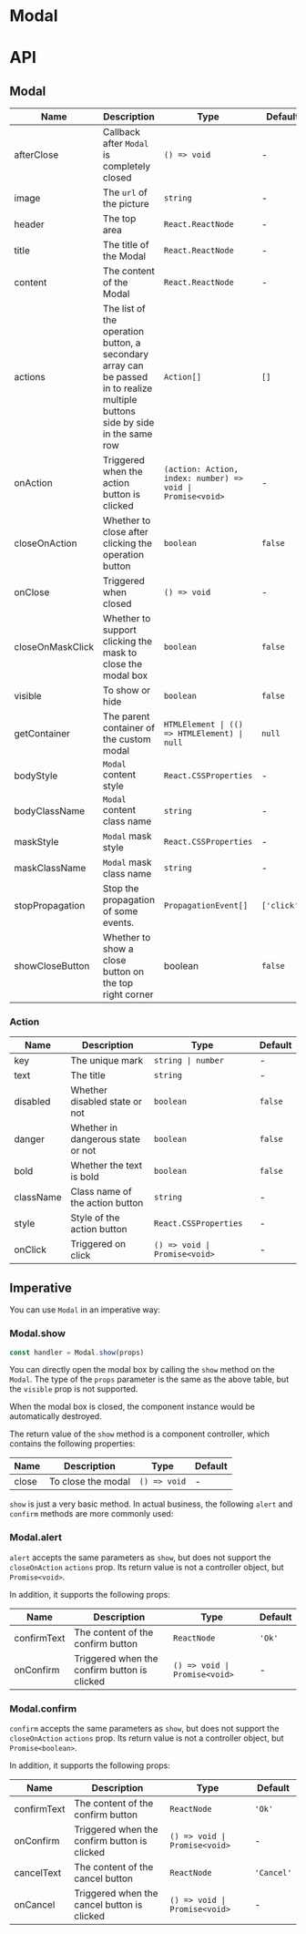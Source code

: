 # Modal

<code src="./demos/demo1.tsx"></code>

# API

## Modal

| Name             | Description                                                                                                                   | Type                                                       | Default     |
| ---------------- | ----------------------------------------------------------------------------------------------------------------------------- | ---------------------------------------------------------- | ----------- |
| afterClose       | Callback after `Modal` is completely closed                                                                                   | `() => void`                                               | -           |
| image            | The `url` of the picture                                                                                                      | `string`                                                   | -           |
| header           | The top area                                                                                                                  | `React.ReactNode`                                          | -           |
| title            | The title of the Modal                                                                                                        | `React.ReactNode`                                          | -           |
| content          | The content of the Modal                                                                                                      | `React.ReactNode`                                          | -           |
| actions          | The list of the operation button, a secondary array can be passed in to realize multiple buttons side by side in the same row | `Action[]`                                                 | `[]`        |
| onAction         | Triggered when the action button is clicked                                                                                   | `(action: Action, index: number) => void \| Promise<void>` | -           |
| closeOnAction    | Whether to close after clicking the operation button                                                                          | `boolean`                                                  | `false`     |
| onClose          | Triggered when closed                                                                                                         | `() => void`                                               | -           |
| closeOnMaskClick | Whether to support clicking the mask to close the modal box                                                                   | `boolean`                                                  | `false`     |
| visible          | To show or hide                                                                                                               | `boolean`                                                  | `false`     |
| getContainer     | The parent container of the custom modal                                                                                      | `HTMLElement \| (() => HTMLElement) \| null`               | `null`      |
| bodyStyle        | `Modal` content style                                                                                                         | `React.CSSProperties`                                      | -           |
| bodyClassName    | `Modal` content class name                                                                                                    | `string`                                                   | -           |
| maskStyle        | `Modal` mask style                                                                                                            | `React.CSSProperties`                                      | -           |
| maskClassName    | `Modal` mask class name                                                                                                       | `string`                                                   | -           |
| stopPropagation  | Stop the propagation of some events.                                                                                          | `PropagationEvent[]`                                       | `['click']` |
| showCloseButton  | Whether to show a close button on the top right corner                                                                        | boolean                                                    | `false`     |

### Action

| Name      | Description                       | Type                          | Default |
| --------- | --------------------------------- | ----------------------------- | ------- |
| key       | The unique mark                   | `string \| number`            | -       |
| text      | The title                         | `string`                      | -       |
| disabled  | Whether disabled state or not     | `boolean`                     | `false` |
| danger    | Whether in dangerous state or not | `boolean`                     | `false` |
| bold      | Whether the text is bold          | `boolean`                     | `false` |
| className | Class name of the action button   | `string`                      | -       |
| style     | Style of the action button        | `React.CSSProperties`         | -       |
| onClick   | Triggered on click                | `() => void \| Promise<void>` | -       |

## Imperative

You can use `Modal` in an imperative way:

### Modal.show

```ts | pure
const handler = Modal.show(props)
```

You can directly open the modal box by calling the `show` method on the `Modal`. The type of the `props` parameter is the same as the above table, but the `visible` prop is not supported.

When the modal box is closed, the component instance would be automatically destroyed.

The return value of the `show` method is a component controller, which contains the following properties:

| Name  | Description        | Type         | Default |
| ----- | ------------------ | ------------ | ------- |
| close | To close the modal | `() => void` | -       |

`show` is just a very basic method. In actual business, the following `alert` and `confirm` methods are more commonly used:

### Modal.alert

`alert` accepts the same parameters as `show`, but does not support the `closeOnAction` `actions` prop. Its return value is not a controller object, but `Promise<void>`.

In addition, it supports the following props:

| Name        | Description                                  | Type                          | Default |
| ----------- | -------------------------------------------- | ----------------------------- | ------- |
| confirmText | The content of the confirm button            | `ReactNode`                   | `'Ok'`  |
| onConfirm   | Triggered when the confirm button is clicked | `() => void \| Promise<void>` | -       |

### Modal.confirm

`confirm` accepts the same parameters as `show`, but does not support the `closeOnAction` `actions` prop. Its return value is not a controller object, but `Promise<boolean>`.

In addition, it supports the following props:

| Name        | Description                                  | Type                          | Default    |
| ----------- | -------------------------------------------- | ----------------------------- | ---------- |
| confirmText | The content of the confirm button            | `ReactNode`                   | `'Ok'`     |
| onConfirm   | Triggered when the confirm button is clicked | `() => void \| Promise<void>` | -          |
| cancelText  | The content of the cancel button             | `ReactNode`                   | `'Cancel'` |
| onCancel    | Triggered when the cancel button is clicked  | `() => void \| Promise<void>` | -          |
